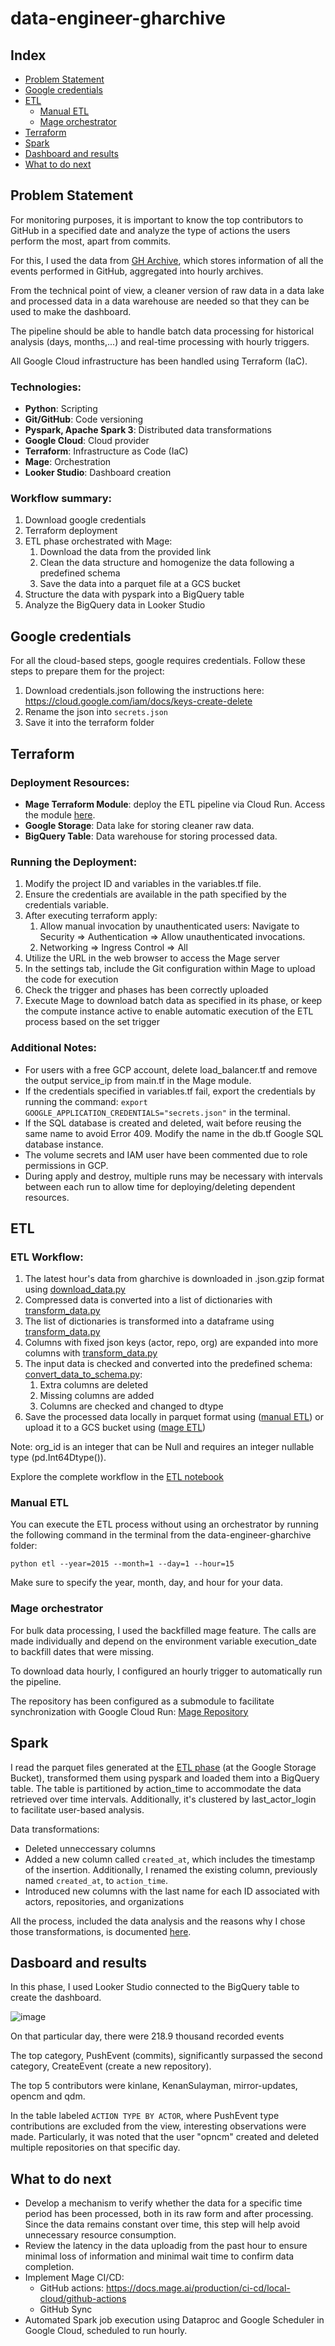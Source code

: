 # data-engineer-gharchive

## Index

- [Problem Statement](#problem-statement)
- [Google credentials](#google-credentials)
- [ETL](#etl)
    - [Manual ETL](#manual-etl)
    - [Mage orchestrator](#mage-orchestrator)
- [Terraform](#terraform)
- [Spark](#spark)
- [Dashboard and results](#dashboard-and-results)
- [What to do next](#what-to-do-next)

## Problem Statement

For monitoring purposes, it is important to know the top contributors to GitHub in a specified date and analyze the type of actions the users perform the most, apart from commits. 

For this, I used the data from [GH Archive](https://www.gharchive.org/), which stores information of all the events performed in GitHub, aggregated into hourly archives.

From the technical point of view, a cleaner version of raw data in a data lake and processed data in a data warehouse are needed so that they can be used to make the dashboard.

The pipeline should be able to handle batch data processing for historical analysis (days, months,...) and real-time processing with hourly triggers.

All Google Cloud infrastructure has been handled using Terraform (IaC).

### Technologies:

- **Python**: Scripting
- **Git/GitHub**: Code versioning
- **Pyspark, Apache Spark 3**: Distributed data transformations
- **Google Cloud**: Cloud provider
- **Terraform**: Infrastructure as Code (IaC)
- **Mage**: Orchestration
- **Looker Studio**: Dashboard creation

### Workflow summary:
1. Download google credentials
1. Terraform deployment
1. ETL phase orchestrated with Mage:
    1. Download the data from the provided link 
    1. Clean the data structure and homogenize the data following a predefined schema
    1. Save the data into a parquet file at a GCS bucket
1. Structure the data with pyspark into a BigQuery table
1. Analyze the BigQuery data in Looker Studio

## Google credentials

For all the cloud-based steps, google requires credentials. Follow these steps to prepare them for the project:

1. Download credentials.json following the instructions here: https://cloud.google.com/iam/docs/keys-create-delete
1. Rename the json into `secrets.json`
1. Save it into the terraform folder

## Terraform

### Deployment Resources:

- **Mage Terraform Module**: deploy the ETL pipeline via Cloud Run. Access the module [here](https://github.com/mage-ai/mage-ai-terraform-templates/tree/master/gcp-dev).
- **Google Storage**: Data lake for storing cleaner raw data.
- **BigQuery Table**: Data warehouse for storing processed data.

### Running the Deployment:
1. Modify the project ID and variables in the variables.tf file.
1. Ensure the credentials are available in the path specified by the credentials variable.
1. After executing terraform apply:
    1. Allow manual invocation by unauthenticated users: Navigate to Security => Authentication => Allow unauthenticated invocations.
    1. Networking => Ingress Control => All
1. Utilize the URL in the web browser to access the Mage server
1. In the settings tab, include the Git configuration within Mage to upload the code for execution
1. Check the trigger and phases has been correctly uploaded
1. Execute Mage to download batch data as specified in its phase, or keep the compute instance active to enable automatic execution of the ETL process based on the set trigger

### Additional Notes:
- For users with a free GCP account, delete load_balancer.tf and remove the output service_ip from main.tf in the Mage module.
- If the credentials specified in variables.tf fail, export the credentials by running the command: `export GOOGLE_APPLICATION_CREDENTIALS="secrets.json"` in the terminal.
- If the SQL database is created and deleted, wait before reusing the same name to avoid Error 409. Modify the name in the db.tf Google SQL database instance.
- The volume secrets and IAM user have been commented due to role permissions in GCP.
- During apply and destroy, multiple runs may be necessary with intervals between each run to allow time for deploying/deleting dependent resources.

## ETL

### ETL Workflow:

1. The latest hour's data from gharchive is downloaded in .json.gzip format using [download_data.py](etl/download_data.py)
1. Compressed data is converted into a list of dictionaries with [transform_data.py](etl/transform_data.py)
1. The list of dictionaries is transformed into a dataframe using [transform_data.py](etl/transform_data.py)
1. Columns with fixed json keys (actor, repo, org) are expanded into more columns with [transform_data.py](etl/transform_data.py)
1. The input data is checked and converted into the predefined schema: [convert_data_to_schema.py](etl/convert_data_to_schema.py):
    1. Extra columns are deleted
    1. Missing columns are added
    1. Columns are checked and changed to dtype
1. Save the processed data locally in parquet format using ([manual ETL](etl/__main__.py)) or upload it to a GCS bucket using ([mage ETL](https://github.com/AlmudenaZhou/mage-gharchive-etl-orchestration))

Note:
org_id is an integer that can be Null and requires an integer nullable type (pd.Int64Dtype()).

Explore the complete workflow in the [ETL notebook](etl/data_pipeline.ipynb)

### Manual ETL

You can execute the ETL process without using an orchestrator by running the following command in the terminal from the data-engineer-gharchive folder:

`python etl --year=2015 --month=1 --day=1 --hour=15`

Make sure to specify the year, month, day, and hour for your data.

### Mage orchestrator

For bulk data processing, I used the backfilled mage feature. The calls are made individually and depend on the environment variable execution_date to backfill dates that were missing.

To download data hourly, I configured an hourly trigger to automatically run the pipeline.
 
The repository has been configured as a submodule to facilitate synchronization with Google Cloud Run: [Mage Repository](https://github.com/AlmudenaZhou/mage-gharchive-etl-orchestration)


## Spark

I read the parquet files generated at the [ETL phase](#etl) (at the Google Storage Bucket), transformed them using pyspark and loaded them into a BigQuery table. The table is partitioned by action_time to accommodate the data retrieved over time intervals. Additionally, it's clustered by last_actor_login to facilitate user-based analysis.


Data transformations:
- Deleted unneccessary columns
- Added a new column called `created_at`, which includes the timestamp of the insertion. Additionally, I renamed the existing column, previously named `created_at`, to `action_time`.
- Introduced new columns with the last name for each ID associated with actors, repositories, and organizations

All the process, included the data analysis and the reasons why I chose those transformations, is documented [here](spark/README.md).

## Dasboard and results

In this phase, I used Looker Studio connected to the BigQuery table to create the dashboard.

![image](img/dashboard.png)

On that particular day, there were 218.9 thousand recorded events

The top category, PushEvent (commits), significantly surpassed the second category, CreateEvent (create a new repository).

The top 5 contributors were kinlane, KenanSulayman, mirror-updates, opencm and qdm.

In the table labeled `ACTION TYPE BY ACTOR`, where PushEvent type contributions are excluded from the view, interesting observations were made. Particularly, it was noted that the user "opncm" created and deleted multiple repositories on that specific day.

## What to do next

- Develop a mechanism to verify whether the data for a specific time period has been processed, both in its raw form and after processing. Since the data remains constant over time, this step will help avoid unnecessary resource consumption.
- Review the latency in the data uploadig from the past hour to ensure minimal loss of information and minimal wait time to confirm data completion.
- Implement Mage CI/CD: 
  - GitHub actions: https://docs.mage.ai/production/ci-cd/local-cloud/github-actions
  - GitHub Sync
- Automated Spark job execution using Dataproc and Google Scheduler in Google Cloud, scheduled to run hourly.

